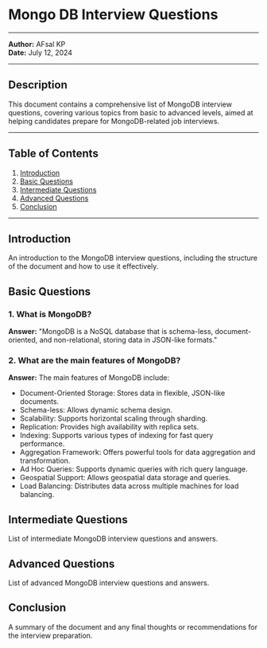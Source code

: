 # Mongo DB Interview Questions

---

**Author:** AFsal KP  
**Date:** July 12, 2024

---

## Description

This document contains a comprehensive list of MongoDB interview questions, covering various topics from basic to advanced levels, aimed at helping candidates prepare for MongoDB-related job interviews.

---

## Table of Contents

1. [Introduction](#introduction)
2. [Basic Questions](#basic-questions)
3. [Intermediate Questions](#intermediate-questions)
4. [Advanced Questions](#advanced-questions)
5. [Conclusion](#conclusion)

---

## Introduction

An introduction to the MongoDB interview questions, including the structure of the document and how to use it effectively.

## Basic Questions

### 1. What is MongoDB?

**Answer:** "MongoDB is a NoSQL database that is schema-less, document-oriented, and non-relational, storing data in JSON-like formats."

### 2. What are the main features of MongoDB?

**Answer:** The main features of MongoDB include:

- Document-Oriented Storage: Stores data in flexible, JSON-like documents.
- Schema-less: Allows dynamic schema design.
- Scalability: Supports horizontal scaling through sharding.
- Replication: Provides high availability with replica sets.
- Indexing: Supports various types of indexing for fast query performance.
- Aggregation Framework: Offers powerful tools for data aggregation and transformation.
- Ad Hoc Queries: Supports dynamic queries with rich query language.
- Geospatial Support: Allows geospatial data storage and queries.
- Load Balancing: Distributes data across multiple machines for load balancing.

## Intermediate Questions

List of intermediate MongoDB interview questions and answers.

## Advanced Questions

List of advanced MongoDB interview questions and answers.

## Conclusion

A summary of the document and any final thoughts or recommendations for the interview preparation.
